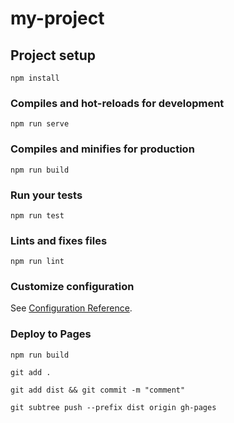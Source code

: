 # my-project

## Project setup
```
npm install
```

### Compiles and hot-reloads for development
```
npm run serve
```

### Compiles and minifies for production
```
npm run build
```

### Run your tests
```
npm run test
```

### Lints and fixes files
```
npm run lint
```

### Customize configuration
See [Configuration Reference](https://cli.vuejs.org/config/).

### Deploy to Pages
```
npm run build
```
```
git add .
```
```
git add dist && git commit -m "comment"
```
```
git subtree push --prefix dist origin gh-pages
```
